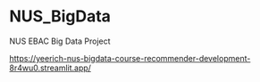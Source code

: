 # NUS_BigData
NUS EBAC Big Data Project

https://yeerich-nus-bigdata-course-recommender-development-8r4wu0.streamlit.app/
